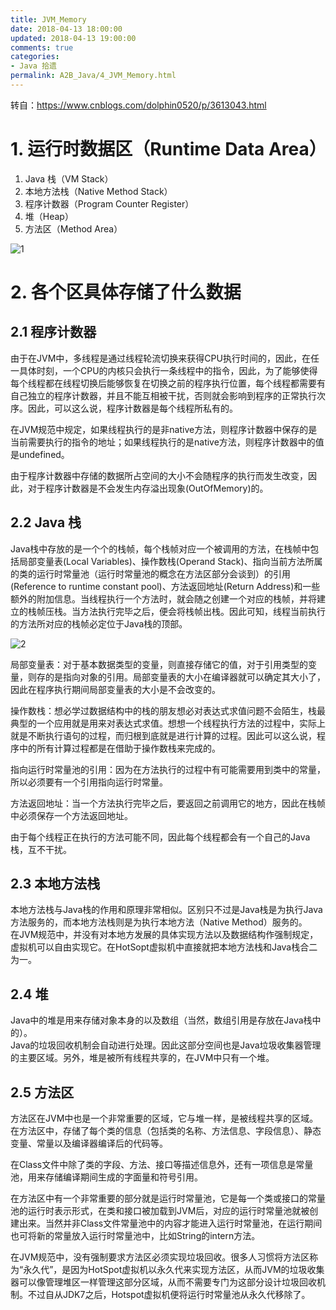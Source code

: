 ```yaml
---
title: JVM_Memory
date: 2018-04-13 18:00:00
updated: 2018-04-13 19:00:00
comments: true
categories: 
- Java 拾遗
permalink: A2B_Java/4_JVM_Memory.html    
---
```


转自：https://www.cnblogs.com/dolphin0520/p/3613043.html

# 1. 运行时数据区（Runtime Data Area）

1. Java 栈（VM Stack）
2. 本地方法栈（Native Method Stack）
3. 程序计数器（Program Counter Register）
4. 堆（Heap）
5. 方法区（Method Area）

![1][]

# 2. 各个区具体存储了什么数据

## 2.1 程序计数器

由于在JVM中，多线程是通过线程轮流切换来获得CPU执行时间的，因此，在任一具体时刻，一个CPU的内核只会执行一条线程中的指令，因此，为了能够使得每个线程都在线程切换后能够恢复在切换之前的程序执行位置，每个线程都需要有自己独立的程序计数器，并且不能互相被干扰，否则就会影响到程序的正常执行次序。因此，可以这么说，程序计数器是每个线程所私有的。  
  
在JVM规范中规定，如果线程执行的是非native方法，则程序计数器中保存的是当前需要执行的指令的地址；如果线程执行的是native方法，则程序计数器中的值是undefined。  
  
由于程序计数器中存储的数据所占空间的大小不会随程序的执行而发生改变，因此，对于程序计数器是不会发生内存溢出现象(OutOfMemory)的。

## 2.2 Java 栈

Java栈中存放的是一个个的栈帧，每个栈帧对应一个被调用的方法，在栈帧中包括局部变量表(Local Variables)、操作数栈(Operand Stack)、指向当前方法所属的类的运行时常量池（运行时常量池的概念在方法区部分会谈到）的引用(Reference to runtime constant pool)、方法返回地址(Return Address)和一些额外的附加信息。当线程执行一个方法时，就会随之创建一个对应的栈帧，并将建立的栈帧压栈。当方法执行完毕之后，便会将栈帧出栈。因此可知，线程当前执行的方法所对应的栈帧必定位于Java栈的顶部。  

![2][]  

局部变量表：对于基本数据类型的变量，则直接存储它的值，对于引用类型的变量，则存的是指向对象的引用。局部变量表的大小在编译器就可以确定其大小了，因此在程序执行期间局部变量表的大小是不会改变的。  
  
操作数栈：想必学过数据结构中的栈的朋友想必对表达式求值问题不会陌生，栈最典型的一个应用就是用来对表达式求值。想想一个线程执行方法的过程中，实际上就是不断执行语句的过程，而归根到底就是进行计算的过程。因此可以这么说，程序中的所有计算过程都是在借助于操作数栈来完成的。  
  
指向运行时常量池的引用：因为在方法执行的过程中有可能需要用到类中的常量，所以必须要有一个引用指向运行时常量。  
  
方法返回地址：当一个方法执行完毕之后，要返回之前调用它的地方，因此在栈帧中必须保存一个方法返回地址。  
  
由于每个线程正在执行的方法可能不同，因此每个线程都会有一个自己的Java栈，互不干扰。

## 2.3 本地方法栈

本地方法栈与Java栈的作用和原理非常相似。区别只不过是Java栈是为执行Java方法服务的，而本地方法栈则是为执行本地方法（Native Method）服务的。  
在JVM规范中，并没有对本地方发展的具体实现方法以及数据结构作强制规定，虚拟机可以自由实现它。在HotSopt虚拟机中直接就把本地方法栈和Java栈合二为一。

## 2.4  堆

Java中的堆是用来存储对象本身的以及数组（当然，数组引用是存放在Java栈中的）。  
Java的垃圾回收机制会自动进行处理。因此这部分空间也是Java垃圾收集器管理的主要区域。另外，堆是被所有线程共享的，在JVM中只有一个堆。

## 2.5 方法区

方法区在JVM中也是一个非常重要的区域，它与堆一样，是被线程共享的区域。在方法区中，存储了每个类的信息（包括类的名称、方法信息、字段信息）、静态变量、常量以及编译器编译后的代码等。  
  
在Class文件中除了类的字段、方法、接口等描述信息外，还有一项信息是常量池，用来存储编译期间生成的字面量和符号引用。  
  
在方法区中有一个非常重要的部分就是运行时常量池，它是每一个类或接口的常量池的运行时表示形式，在类和接口被加载到JVM后，对应的运行时常量池就被创建出来。当然并非Class文件常量池中的内容才能进入运行时常量池，在运行期间也可将新的常量放入运行时常量池中，比如String的intern方法。  
  
在JVM规范中，没有强制要求方法区必须实现垃圾回收。很多人习惯将方法区称为“永久代”，是因为HotSpot虚拟机以永久代来实现方法区，从而JVM的垃圾收集器可以像管理堆区一样管理这部分区域，从而不需要专门为这部分设计垃圾回收机制。不过自从JDK7之后，Hotspot虚拟机便将运行时常量池从永久代移除了。

 
[1]: https://images0.cnblogs.com/i/288799/201405/281726404166686.jpg
[2]: https://images0.cnblogs.com/i/288799/201405/291429030562182.jpg
